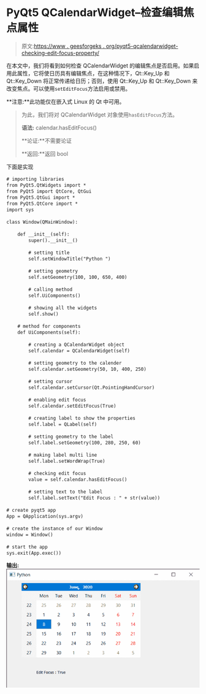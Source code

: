 # PyQt5 QCalendarWidget–检查编辑焦点属性

> 原文:[https://www . geesforgeks . org/pyqt5-qcalendarwidget-checking-edit-focus-property/](https://www.geeksforgeeks.org/pyqt5-qcalendarwidget-checking-edit-focus-property/)

在本文中，我们将看到如何检查 QCalendarWidget 的编辑焦点是否启用。如果启用此属性，它将使日历具有编辑焦点，在这种情况下，Qt::Key_Up 和 Qt::Key_Down 将正常传递给日历；否则，使用 Qt::Key_Up 和 Qt::Key_Down 来改变焦点。可以使用`setEditFocus`方法启用或禁用。

**注意:**此功能仅在嵌入式 Linux 的 Qt 中可用。

> 为此，我们将对 QCalendarWidget 对象使用`hasEditFocus`方法。
> 
> **语法:** calendar.hasEditFocus()
> 
> **论证:**不需要论证
> 
> **返回:**返回 bool

下面是实现

```
# importing libraries
from PyQt5.QtWidgets import * 
from PyQt5 import QtCore, QtGui
from PyQt5.QtGui import * 
from PyQt5.QtCore import * 
import sys

class Window(QMainWindow):

    def __init__(self):
        super().__init__()

        # setting title
        self.setWindowTitle("Python ")

        # setting geometry
        self.setGeometry(100, 100, 650, 400)

        # calling method
        self.UiComponents()

        # showing all the widgets
        self.show()

    # method for components
    def UiComponents(self):

        # creating a QCalendarWidget object
        self.calendar = QCalendarWidget(self)

        # setting geometry to the calender
        self.calendar.setGeometry(50, 10, 400, 250)

        # setting cursor
        self.calendar.setCursor(Qt.PointingHandCursor)

        # enabling edit focus
        self.calendar.setEditFocus(True)

        # creating label to show the properties
        self.label = QLabel(self)

        # setting geometry to the label
        self.label.setGeometry(100, 280, 250, 60)

        # making label multi line
        self.label.setWordWrap(True)

        # checking edit focus
        value = self.calendar.hasEditFocus()

        # setting text to the label
        self.label.setText("Edit Focus : " + str(value))

# create pyqt5 app
App = QApplication(sys.argv)

# create the instance of our Window
window = Window()

# start the app
sys.exit(App.exec())
```

**输出:**
![](img/7167d98e59daa2f257fcbaa878734f73.png)